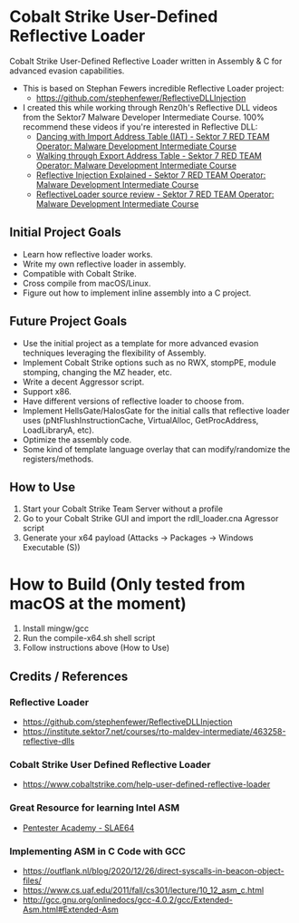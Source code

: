 # Cobalt Strike User-Defined Reflective Loader
Cobalt Strike User-Defined Reflective Loader written in Assembly & C for advanced evasion capabilities.

+ This is based on Stephan Fewers incredible Reflective Loader project: 
  + https://github.com/stephenfewer/ReflectiveDLLInjection
+ I created this while working through Renz0h's Reflective DLL videos from the Sektor7 Malware Developer Intermediate Course. 100% recommend these videos if you're interested in Reflective DLL:
  + [Dancing with Import Address Table (IAT) - Sektor 7 RED TEAM Operator: Malware Development Intermediate Course](https://institute.sektor7.net/courses/rto-maldev-intermediate/463262-pe-madness/1435207-dancing-with-iat)
  + [Walking through Export Address Table - Sektor 7 RED TEAM Operator: Malware Development Intermediate Course](https://institute.sektor7.net/courses/rto-maldev-intermediate/463262-pe-madness/1435189-walking-through-export-address-table)
  + [Reflective Injection Explained - Sektor 7 RED TEAM Operator: Malware Development Intermediate Course](https://institute.sektor7.net/courses/rto-maldev-intermediate/463258-reflective-dlls/1435355-reflective-injection-explained)
  + [ReflectiveLoader source review - Sektor 7 RED TEAM Operator: Malware Development Intermediate Course](https://institute.sektor7.net/courses/rto-maldev-intermediate/463258-reflective-dlls/1435383-reflectiveloader-source-review)

## Initial Project Goals
+ Learn how reflective loader works.
+ Write my own reflective loader in assembly.
+ Compatible with Cobalt Strike.
+ Cross compile from macOS/Linux.
+ Figure out how to implement inline assembly into a C project.

## Future Project Goals
+ Use the initial project as a template for more advanced evasion techniques leveraging the flexibility of Assembly.
+ Implement Cobalt Strike options such as no RWX, stompPE, module stomping, changing the MZ header, etc.
+ Write a decent Aggressor script.
+ Support x86.
+ Have different versions of reflective loader to choose from.
+ Implement HellsGate/HalosGate for the initial calls that reflective loader uses (pNtFlushInstructionCache, VirtualAlloc, GetProcAddress, LoadLibraryA, etc).
+ Optimize the assembly code.
+ Some kind of template language overlay that can modify/randomize the registers/methods.

## How to Use
1. Start your Cobalt Strike Team Server without a profile
2. Go to your Cobalt Strike GUI and import the rdll_loader.cna Agressor script
3. Generate your x64 payload (Attacks -> Packages -> Windows Executable (S))

# How to Build (Only tested from macOS at the moment)
1. Install mingw/gcc
2. Run the compile-x64.sh shell script
3. Follow instructions above (How to Use)

## Credits / References
### Reflective Loader
+ https://github.com/stephenfewer/ReflectiveDLLInjection
+ https://institute.sektor7.net/courses/rto-maldev-intermediate/463258-reflective-dlls
### Cobalt Strike User Defined Reflective Loader
+ https://www.cobaltstrike.com/help-user-defined-reflective-loader
### Great Resource for learning Intel ASM
+ [Pentester Academy - SLAE64](https://www.pentesteracademy.com/course?id=7)
### Implementing ASM in C Code with GCC
+ https://outflank.nl/blog/2020/12/26/direct-syscalls-in-beacon-object-files/
+ https://www.cs.uaf.edu/2011/fall/cs301/lecture/10_12_asm_c.html
+ http://gcc.gnu.org/onlinedocs/gcc-4.0.2/gcc/Extended-Asm.html#Extended-Asm
